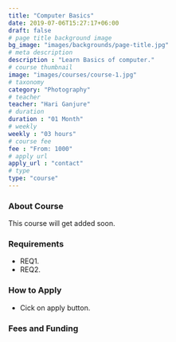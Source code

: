 ```yaml
---
title: "Computer Basics"
date: 2019-07-06T15:27:17+06:00
draft: false
# page title background image
bg_image: "images/backgrounds/page-title.jpg"
# meta description
description : "Learn Basics of computer."
# course thumbnail
image: "images/courses/course-1.jpg"
# taxonomy
category: "Photography"
# teacher
teacher: "Hari Ganjure"
# duration
duration : "01 Month"
# weekly
weekly : "03 hours"
# course fee
fee : "From: 1000"
# apply url
apply_url : "contact"
# type
type: "course"
---
```



### About Course

This course will get added soon.</p>

### Requirements



* REQ1.
* REQ2.



### How to Apply

* Cick on apply button.


### Fees and Funding
